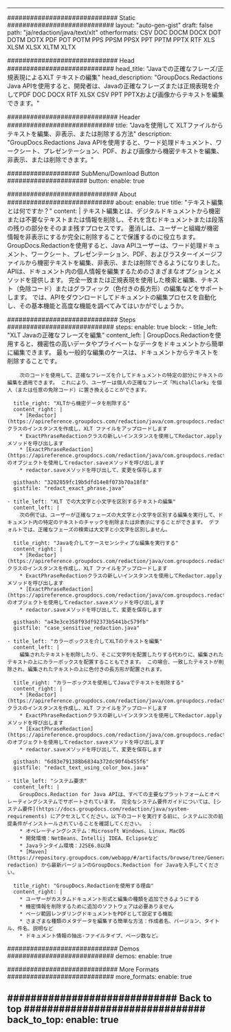 













---
############################# Static ############################
layout: "auto-gen-gist"
draft: false
path: "ja/redaction/java/text/xlt"
otherformats: CSV DOC DOCM DOCX DOT DOTM DOTX PDF POT POTM PPS PPSM PPSX PPT PPTM PPTX RTF XLS XLSM XLSX XLTM XLTX  

############################# Head ############################
head_title: "Javaでの正確なフレーズ/正規表現によるXLT テキストの編集"
head_description: "GroupDocs.Redactions Java APIを使用すると、開発者は、Javaの正確なフレーズまたは正規表現を介してPDF DOC DOCX RTF XLSX CSV PPT PPTXおよび画像からテキストを編集できます。"

############################# Header ############################
title: "Javaを使用して XLTファイルからテキストを編集、非表示、または削除する方法"
description: "GroupDocs.Redactions Java APIを使用すると、ワード処理ドキュメント、ワークシート、プレゼンテーション、PDF、および画像から機密テキストを編集、非表示、または削除できます。"

################### SubMenu/Download Button #####################
button:
    enable: true

############################# About ############################
about:
    enable: true
    title: "テキスト編集とは何ですか？"
    content: |
        テキスト編集とは、デジタルドキュメントから機密または不要なテキストまたは情報を削除し、それを含むドキュメントまたは段落の残りの部分をそのまま残すプロセスです。 墨消しは、ユーザーと組織が機密情報を非表示にするか完全に削除することで保護するのに役立ちます。 GroupDocs.Redactionを使用すると、Java APIユーザーは、ワード処理ドキュメント、ワークシート、プレゼンテーション、PDF、およびラスターイメージファイルから機密テキストを編集、非表示、または削除できるようになりました。 APIは、ドキュメント内の個人情報を編集するためのさまざまなオプションとメソッドを提供します。 完全一致または正規表現を使用した検索と編集、テキスト（免除コード）またはグラフィック（色付きの長方形）の編集などをサポートします。 では、APIをダウンロードしてドキュメントの編集プロセスを自動化し、その基本機能と高度な機能を調べてみてはいかがでしょうか。

############################# Steps ############################
steps:
    enable: true
    block:
    - title_left: "XLT Javaの正確なフレーズを編集"
      content_left: |
        GroupDocs.Redactionを使用すると、機密性の高いデータやプライベートなデータをドキュメントから簡単に編集できます。 最も一般的な編集のケースは、ドキュメントからテキストを削除することです。 

        次のコードを使用して、正確なフレーズを介してドキュメントの特定の部分にテキストの編集を適用できます。 これにより、ユーザーは個人の正確なフレーズ「MichalClark」を個人（または任意の免除コード）に置き換えることができます。

      title_right: "XLTから機密データを削除する"
      content_right: |
        * [Redactor](https://apireference.groupdocs.com/redaction/java/com.groupdocs.redaction/Redactor) クラスのインスタンスを作成し、XLT ファイルをアップロードします
        * ExactPhraseRedactionクラスの新しいインスタンスを使用してRedactor.applyメソッドを呼び出します
        * [ExactPhraseRedaction](https://apireference.groupdocs.com/redaction/java/com.groupdocs.redaction.redactions/ExactPhraseRedaction) のオブジェクトを使用してredactor.saveメソッドを呼び出します
        * redactor.saveメソッドを呼び出して、変更を保存します 

      gisthash: "3202859fc19b5dfd14e8f073b70a18f8"
      gistfile: "redact_exact_phrase.java"
      
    - title_left: "XLT での大文字と小文字を区別するテキストの編集"
      content_left: |
        次の例では、ユーザーが正確なフェーズの大文字と小文字を区別する編集を実行して、ドキュメント内の特定のテキストのチャックを削除または非表示にすることができます。 デフォルトでは、正確なフェーズの検索は大文字と小文字を区別しません。 
        
      title_right: "Javaを介してケースセンシティブな編集を実行する"
      content_right: |
        * [Redactor](https://apireference.groupdocs.com/redaction/java/com.groupdocs.redaction/Redactor) クラスのインスタンスを作成し、XLT ファイルをアップロードします
        * ExactPhraseRedactionクラスの新しいインスタンスを使用してRedactor.applyメソッドを呼び出します
        * [ExactPhraseRedaction](https://apireference.groupdocs.com/redaction/java/com.groupdocs.redaction.redactions/ExactPhraseRedaction) のオブジェクトを使用してredactor.saveメソッドを呼び出します
        * redactor.saveメソッドを呼び出して、変更を保存します 
        
      gisthash: "a43e3ce358f93df92373b5441bc579fb"
      gistfile: "case_sensitive_redaction.java"

    - title_left: "カラーボックスを介してXLTのテキストを編集"
      content_left: |
        編集されたテキストを削除したり、そこに文字列を配置したりする代わりに、編集されたテキストの上にカラーボックスを配置することもできます。 この場合、一致したテキストが削除され、編集されたテキストの上に色付きの長方形が配置されます。
        
      title_right: "カラーボックスを使用してJavaでテキストを削除する"
      content_right: |
        * [Redactor](https://apireference.groupdocs.com/redaction/java/com.groupdocs.redaction/Redactor) クラスのインスタンスを作成し、XLT ファイルをアップロードします
        * ExactPhraseRedactionクラスの新しいインスタンスを使用してRedactor.applyメソッドを呼び出します
        * [ExactPhraseRedaction](https://apireference.groupdocs.com/redaction/java/com.groupdocs.redaction.redactions/ExactPhraseRedaction) のオブジェクトを使用してredactor.saveメソッドを呼び出します
        * redactor.saveメソッドを呼び出して、変更を保存します 
        
      gisthash: "6d83e791388b6834a372dc90f4b455f6"
      gistfile: "redact_text_using_color_box.java"

    - title_left: "システム要求"
      content_left: |
        GroupDocs.Redaction for Java APIは、すべての主要なプラットフォームとオペレーティングシステムでサポートされています。 完全なシステム要件ガイドについては、[システム要件](https://docs.groupdocs.com/redaction/java/system-requirements) にアクセスしてください。以下のコードを実行する前に、システムに次の前提条件がインストールされていることを確認してください。 ：
        * オペレーティングシステム：Microsoft Windows、Linux、MacOS
        * 開発環境：NetBeans、Intellij IDEA、Eclipseなど
        * Javaランタイム環境：J2SE6.0以降
        * [Maven](https://repository.groupdocs.com/webapp/#/artifacts/browse/tree/General/repo/com/groupdocs/groupdocs-redaction) から最新バージョンのGroupDocs.Redaction for Javaを入手してください。
        
      title_right: "GroupDocs.Redactionを使用する理由"
      content_right: |
        * ユーザーがカスタムドキュメント形式と編集の種類を追加できるようにする
        * 機密情報を削除するために追加のソフトウェアは必要ありません
        * ページ範囲レンダリングドキュメントをPDFとして設定する機能
        * さまざまな種類のメタデータを編集する簡単な方法：作成者名、バージョン、タイトル、件名、説明など
        * ドキュメント情報の抽出-ファイルタイプ、ページ数など。

############################# Demos ############################
demos:
    enable: true

############################# More Formats ############################
more_formats:
    enable: true

############################# Back to top ###############################
back_to_top:
    enable: true
---